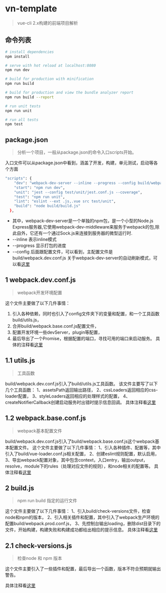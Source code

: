 # vn-template

> vue-cli 2.x构建的前端项目解析

## 命令列表

``` bash
# install dependencies
npm install

# serve with hot reload at localhost:8080
npm run dev

# build for production with minification
npm run build

# build for production and view the bundle analyzer report
npm run build --report

# run unit tests
npm run unit

# run all tests
npm test
```

## package.json
> 分析一个项目，一般从package.json的命令入口scripts开始。

入口文件可以从package.json中看到，涵盖了开发，构建，单元测试，启动等各个方面
``` bash
"scripts": {
    "dev": "webpack-dev-server --inline --progress --config build/webpack.dev.conf.js",
    "start": "npm run dev",
    "unit": "jest --config test/unit/jest.conf.js --coverage",
    "test": "npm run unit",
    "lint": "eslint --ext .js,.vue src test/unit",
    "build": "node build/build.js"
  },
```

- 其中，webpack-dev-server是一个单独的npm包，是一个小型的Node.js Express服务器,它使用webpack-dev-middleware来服务于webpack的包,除此自外，它还有一个通过Sock.js来连接到服务器的微型运行时.
- --inline 表示inline模式
- --progress 显示打包的进度
- --config 后面跟配置文件，可以看到，主配置文件是build/webpack.dev.conf.js
关于webpack-dev-server的自动刷新模式，可以看[这里](https://github.com/NickChuCode/vn-template/issues/1)

## 1 webpack.dev.conf.js
> webpack开发环境配置

这个文件主要做了以下几件事情：
1. 引入各种依赖，同时也引入了config文件夹下的变量和配置，和一个工具函数build/utils.js，
2. 合并build/webpack.base.conf.js配置文件，
3. 配置开发环境一些devServer，plugin等配置，
4. 最后导出了一个Promise，根据配置的端口，寻找可用的端口来启动服务。
具体的注释看[这里](https://github.com/NickChuCode/vn-template/blob/master/build/webpack.dev.conf.js)

## 1.1 utils.js
> 工具函数

build/webpack.dev.conf.js引入了build/utils.js工具函数。
该文件主要写了以下几个工具函数：
1、assetsPath返回输出路径，
2、cssLoaders返回相应的css-loader配置，
3、styleLoaders返回相应的处理样式的配置，
4、createNotifierCallback创建启动服务时出错时提示信息回调。
具体注释看[这里](https://github.com/NickChuCode/vn-template/blob/master/build/utils.js)

## 1.2 webpack.base.conf.js
> webpack基本配置文件

build/webpack.dev.conf.js引入了build/webpack.base.conf.js这个webpack基本配置文件。
这个文件主要做了以下几件事情：
1、引入各种插件、配置等，其中引入了build/vue-loader.conf.js相关配置，
2、创建eslint规则配置，默认启用，
3、导出webpack配置对象，其中包含context，入口entry，输出output，resolve，module下的rules（处理对应文件的规则），和node相关的配置等。
具体注释看[这里](https://github.com/NickChuCode/vn-template/blob/master/build/webpack.base.conf.js)

## 2 build.js
> npm run build 指定的运行文件

这个文件主要做了以下几件事情：
1、引入build/check-versions文件，检查node和npm的版本，
2、引入相关插件和配置，其中引入了webpack生产环境的配置build/webpack.prod.conf.js，
3、先控制台输出loading，删除dist目录下的文件，开始构建，构建失败和构建成功都给出相应的提示信息。
具体注释看[这里](https://github.com/NickChuCode/vn-template/blob/master/build/build.js)

## 2.1 check-versions.js
> 检查node 和 npm 版本

这个文件主要引入了一些插件和配置，最后导出一个函数，版本不符合预期就输出警告。

具体注释看[这里](https://github.com/NickChuCode/vn-template/blob/master/build/check-versions.js)
